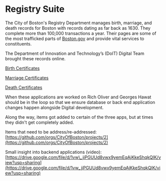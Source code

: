 # Registry Suite

The City of Boston's Registry Department manages birth, marriage, and death records for Boston with records dating as far back as 1630. They complete more than 100,000 transactions a year. Their pages are some of the most trafficked parts of [Boston.gov](https://www.boston.gov/) and provide vital services to constituents.

The Department of Innovation and Technology’s \(DoIT\) Digital Team brought these records online. 

[Birth Certificates](https://app.gitbook.com/@boston/s/digital/~/drafts/-M11u2Ds-oY83bP9j3-S/projects/inactive-projects/registry-suite/birth-certificates)

[Marriage Certificates](https://app.gitbook.com/@boston/s/digital/~/drafts/-M12QwtqGTBk6JHr0qtY/projects/inactive-projects/registry-suite/marriage-certificates)

[Death Certificates](https://app.gitbook.com/@boston/s/digital/~/drafts/-M12SNjLUStJD150EY-A/projects/inactive-projects/registry-suite/death-certificates)



When these applications are worked on Rich Oliver and Georges Hawat should be in the loop so that we ensure database or back end application changes happen alongside Digital development.



Along the way, items got added to certain of the three apps, but at times they didn't get completely added. 

Items that need to be address/re-addressed: [https://github.com/orgs/CityOfBoston/projects/2](https://github.com/orgs/CityOfBoston/projects/2)

Small insight into backend applications \(video\): [https://drive.google.com/file/d/1vw\_jiPGUUd8vwx9yemEqAjKkeShqkQlK/view?usp=sharing](https://drive.google.com/file/d/1vw_jiPGUUd8vwx9yemEqAjKkeShqkQlK/view?usp=sharing)


